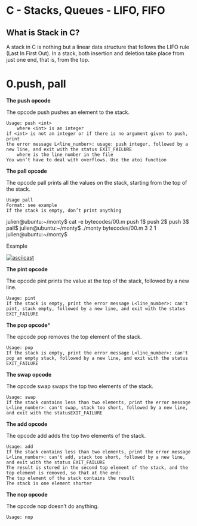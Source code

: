 # C - Stacks, Queues - LIFO, FIFO

## What is Stack in C?

A stack in C is nothing but a linear data structure that follows the LIFO rule
(Last In First Out). In a stack, both insertion and deletion take place from
just one end, that is, from the top.

# 0.push, pall

**The push opcode**

The opcode push pushes an element to the stack.

    Usage: push <int>
        where <int> is an integer
    if <int> is not an integer or if there is no argument given to push, print
    the error message L<line_number>: usage: push integer, followed by a new line, and exit with the status EXIT_FAILURE
        where is the line number in the file
    You won’t have to deal with overflows. Use the atoi function


**The pall opcode**

The opcode pall prints all the values on the stack, starting from the top of the stack.

    Usage pall
    Format: see example
    If the stack is empty, don’t print anything

julien@ubuntu:~/monty$ cat -e bytecodes/00.m
push 1$
push 2$
push 3$
pall$
julien@ubuntu:~/monty$ ./monty bytecodes/00.m
3
2
1
julien@ubuntu:~/monty$


Example

 [![asciicast](https://asciinema.org/a/tXSM9lQ84DxUuvK3llJRsplfb.sgv)](https://asciinema.org/a/tXSM9lQ84DxUuvK3llJRsplfb)


**The pint opcode**

The opcode pint prints the value at the top of the stack, followed by a new line.

    Usage: pint
    If the stack is empty, print the error message L<line_number>: can't pint, stack empty, followed by a new line, and exit with the status EXIT_FAILURE


**The pop opcode***

The opcode pop removes the top element of the stack.

    Usage: pop
    If the stack is empty, print the error message L<line_number>: can't pop an empty stack, followed by a new line, and exit with the status EXIT_FAILURE


**The swap opcode**

The opcode swap swaps the top two elements of the stack.

    Usage: swap
    If the stack contains less than two elements, print the error message L<line_number>: can't swap, stack too short, followed by a new line, and exit with the statusEXIT_FAILURE


**The add opcode**

The opcode add adds the top two elements of the stack.

    Usage: add
    If the stack contains less than two elements, print the error message L<line_number>: can't add, stack too short, followed by a new line, and exit with the status EXIT_FAILURE
    The result is stored in the second top element of the stack, and the top element is removed, so that at the end:
    The top element of the stack contains the result
    The stack is one element shorter



**The nop opcode**

The opcode nop doesn’t do anything.

    Usage: nop
